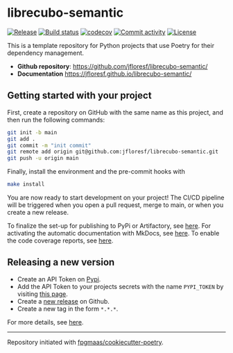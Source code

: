 # librecubo-semantic

[![Release](https://img.shields.io/github/v/release/jfloresf/librecubo-semantic)](https://img.shields.io/github/v/release/jfloresf/librecubo-semantic)
[![Build status](https://img.shields.io/github/actions/workflow/status/jfloresf/librecubo-semantic/main.yml?branch=main)](https://github.com/jfloresf/librecubo-semantic/actions/workflows/main.yml?query=branch%3Amain)
[![codecov](https://codecov.io/gh/jfloresf/librecubo-semantic/branch/main/graph/badge.svg)](https://codecov.io/gh/jfloresf/librecubo-semantic)
[![Commit activity](https://img.shields.io/github/commit-activity/m/jfloresf/librecubo-semantic)](https://img.shields.io/github/commit-activity/m/jfloresf/librecubo-semantic)
[![License](https://img.shields.io/github/license/jfloresf/librecubo-semantic)](https://img.shields.io/github/license/jfloresf/librecubo-semantic)

This is a template repository for Python projects that use Poetry for their dependency management.

- **Github repository**: <https://github.com/jfloresf/librecubo-semantic/>
- **Documentation** <https://jfloresf.github.io/librecubo-semantic/>

## Getting started with your project

First, create a repository on GitHub with the same name as this project, and then run the following commands:

```bash
git init -b main
git add .
git commit -m "init commit"
git remote add origin git@github.com:jfloresf/librecubo-semantic.git
git push -u origin main
```

Finally, install the environment and the pre-commit hooks with

```bash
make install
```

You are now ready to start development on your project!
The CI/CD pipeline will be triggered when you open a pull request, merge to main, or when you create a new release.

To finalize the set-up for publishing to PyPi or Artifactory, see [here](https://fpgmaas.github.io/cookiecutter-poetry/features/publishing/#set-up-for-pypi).
For activating the automatic documentation with MkDocs, see [here](https://fpgmaas.github.io/cookiecutter-poetry/features/mkdocs/#enabling-the-documentation-on-github).
To enable the code coverage reports, see [here](https://fpgmaas.github.io/cookiecutter-poetry/features/codecov/).

## Releasing a new version

- Create an API Token on [Pypi](https://pypi.org/).
- Add the API Token to your projects secrets with the name `PYPI_TOKEN` by visiting [this page](https://github.com/jfloresf/librecubo-semantic/settings/secrets/actions/new).
- Create a [new release](https://github.com/jfloresf/librecubo-semantic/releases/new) on Github.
- Create a new tag in the form `*.*.*`.

For more details, see [here](https://fpgmaas.github.io/cookiecutter-poetry/features/cicd/#how-to-trigger-a-release).

---

Repository initiated with [fpgmaas/cookiecutter-poetry](https://github.com/fpgmaas/cookiecutter-poetry).
